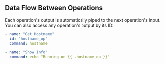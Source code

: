 ## Data Flow Between Operations

Each operation's output is automatically piped to the next operation's input. You can also access any operation's output
by its ID:

```yaml
- name: "Get Hostname"
  id: "hostname_op"
  command: hostname

- name: "Show Info"
  command: echo "Running on {{ .hostname_op }}"
```
